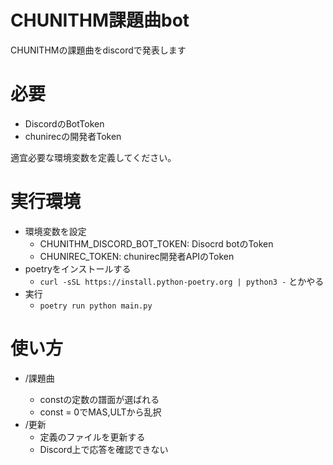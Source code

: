 # CHUNITHM課題曲bot

CHUNITHMの課題曲をdiscordで発表します

# 必要
- DiscordのBotToken
- chunirecの開発者Token

適宜必要な環境変数を定義してください。

# 実行環境
- 環境変数を設定
  - CHUNITHM_DISCORD_BOT_TOKEN: Disocrd botのToken
  - CHUNIREC_TOKEN: chunirec開発者APIのToken
- poetryをインストールする
  - ```curl -sSL https://install.python-poetry.org | python3 -``` とかやる 
- 実行
  - ```poetry run python main.py```


# 使い方
- /課題曲 <const>
  - constの定数の譜面が選ばれる
  - const = 0でMAS,ULTから乱択
- /更新
  - 定義のファイルを更新する
  - Discord上で応答を確認できない 
